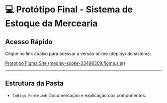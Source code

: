 # 💻 Protótipo Final - Sistema de Estoque da Mercearia

## Acesso Rápido

Clique no link abaixo para acessar a versão online (deploy) do sistema:

[Protótipo Figma Site (medley-spoke-33496309.figma.site)](https://medley-spoke-33496309.figma.site/)

---

## Estrutura da Pasta

* `Codigo_Fonte.md`: Documentação e explicação dos componentes.
